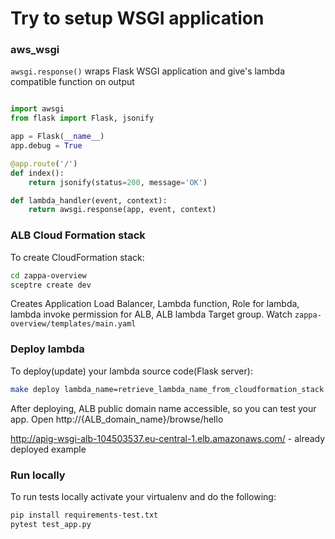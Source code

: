 # Try to setup WSGI application

### aws_wsgi
`awsgi.response()` wraps Flask WSGI application and give's lambda 
compatible function on output
```python

import awsgi
from flask import Flask, jsonify

app = Flask(__name__)
app.debug = True

@app.route('/')
def index():
    return jsonify(status=200, message='OK')

def lambda_handler(event, context):
    return awsgi.response(app, event, context)

```


### ALB Cloud Formation stack
To create CloudFormation stack:
```bash
cd zappa-overview
sceptre create dev
```
Creates Application Load Balancer, Lambda function, Role for lambda, 
lambda invoke permission for ALB, ALB lambda Target group.
Watch `zappa-overview/templates/main.yaml`

### Deploy lambda
To deploy(update) your lambda source code(Flask server):
```bash
make deploy lambda_name=retrieve_lambda_name_from_cloudformation_stack
```

After deploying, ALB public domain name accessible, so you can test your app.
Open http://{ALB_domain_name}/browse/hello

http://apig-wsgi-alb-104503537.eu-central-1.elb.amazonaws.com/ - 
already deployed example
### Run locally
To run tests locally activate your virtualenv and do the following:
```bash
pip install requirements-test.txt
pytest test_app.py
```